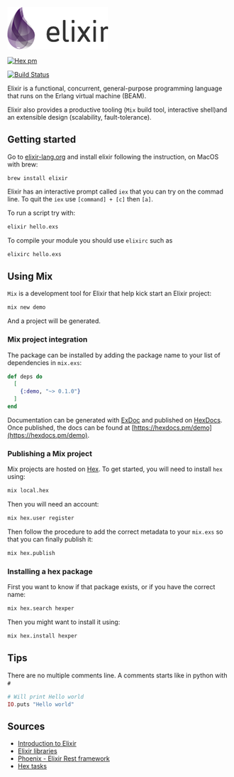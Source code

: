 ![](https://github.com/Sylhare/Elixir/blob/master/resources/elixir.png?raw=true)

[![Hex pm](http://img.shields.io/hexpm/v/hexper.svg?style=flat)](https://hex.pm/packages/hexper)

[![Build Status](https://travis-ci.org/Sylhare/Elixir.svg?branch=master)](https://travis-ci.org/Sylhare/Elixir)

Elixir is a functional, concurrent, general-purpose programming language that runs on the Erlang virtual machine (BEAM).

Elixir also provides a productive tooling (`Mix` build tool, interactive shell)and an extensible design (scalability, fault-tolerance).

## Getting started

Go to [elixir-lang.org](https://elixir-lang.org/install.html) and install elixir following the instruction, on MacOS with brew:
```
brew install elixir
```

Elixir has an interactive prompt called `iex` that you can try on the commad line. To quit the `iex` use `[command] + [c]` then `[a]`.

To run a script try with:
```bash
elixir hello.exs
```

To compile your module you should use `elixirc` such as
```bash
elixirc hello.exs
```

## Using Mix

`Mix` is a development tool for Elixir that help kick start an Elixir project:

```bash
mix new demo
```

And a project will be generated.

### Mix project integration

The package can be installed
by adding the package name to your list of dependencies in `mix.exs`:

```elixir
def deps do
  [
    {:demo, "~> 0.1.0"}
  ]
end
```

Documentation can be generated with [ExDoc](https://github.com/elixir-lang/ex_doc)
and published on [HexDocs](https://hexdocs.pm). Once published, the docs can
be found at [https://hexdocs.pm/demo](https://hexdocs.pm/demo).

### Publishing a Mix project

Mix projects are hosted on [Hex](https://hex.pm/docs/publish). To get started, you will need to install `hex` using:

```bash
mix local.hex
```

Then you will need an account:

```bash
mix hex.user register
```

Then follow the procedure to add the correct metadata to your `mix.exs` so that you can finally publish it:

```bash
mix hex.publish
```

### Installing a hex package

First you want to know if that package exists, or if you have the correct name:
```bash
mix hex.search hexper
```

Then you might want to install it using:
```bash
mix hex.install hexper
```

## Tips

There are no multiple comments line. A comments starts like in python with `#`

```elixir
# Will print Hello world
IO.puts "Hello world"
```

## Sources

- [Introduction to Elixir](https://elixir-lang.org/getting-started/introduction.html)
- [Elixir libraries](https://github.com/h4cc/awesome-elixir)
- [Phoenix - Elixir Rest framework](http://phoenixframework.org/)
- [Hex tasks](https://hex.pm/docs/tasks)